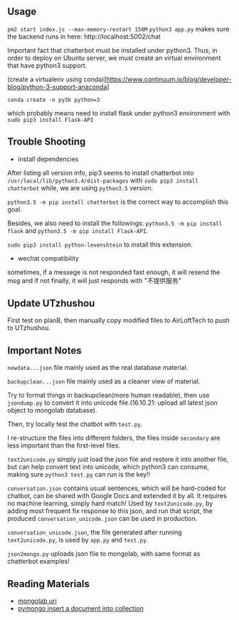 ## Usage

`pm2 start index.js --max-memory-restart 150M`
`python3 app.py` makes sure the backend runs in here: http://localhost:5002/chat

Important fact that chatterbot must be installed under python3. Thus, in order to deploy on Ubuntu server, we must create an virtual environment that have python3 support.

(create a virtualenv using conda)[https://www.continuum.io/blog/developer-blog/python-3-support-anaconda]

`conda create -n py3k python=3`

which probably means need to install flask under python3 environment with `sudo pip3 install Flask-API`

## Trouble Shooting

- install dependencies

After listing all version info, pip3 seems to install chatterbot into `/usr/local/lib/python3.4/dist-packages` with `sudo pip3 install chatterbot` while, we are using `python3.5` version.

`python3.5 -m pip install chatterbot` is the correct way to accomplish this goal.

Besides, we also need to install the followings: `python3.5 -m pip install flask` and `python3.5 -m pip install Flask-API`.

`sudo pip3 install python-levenshtein` to install this extension.

- wechat compatibility

sometimes, if a messege is not responded fast enough, it will resend the msg and if not finally, it will just responds with "不提供服务"


## Update UTzhushou

First test on planB, then manually copy modified files to AirLoftTech to push to UTzhushou.

## Important Notes

`newdata...json` file mainly used as the real database material.

`backupclean...json` file mainly used as a cleaner view of material.

Try to format things in backupclean(more human readable), then use `jsondump.py` to convert it into unicode file.(16.10.21: upload all latest json object to mongolab database).

Then, try locally test the chatbot with `test.py`.

I re-structure the files into different folders, the files inside `secondary` are less important than the first-level files.

`text2unicode.py` simply just load the json file and restore it into another file, but can help convert text into unicode, which python3 can consume, making sure `python3 test.py` can run is the key!!

`conversation.json` contains usual sentences, which will be hard-coded for chatbot, can be shared with Google Docs and extended it by all. It requires no machine learning, simply hard match! Used by `text2unicode.py`, by adding most frequent fix response to this json, and run that script, the produced `conversation_unicode.json` can be used in production.

`conversation_unicode.json`, the file generated after running `text2unicode.py`, is used by `app.py` and `test.py`.

`json2mongo.py` uploads json file to mongolab, with same format as chatterbot examples!



## Reading Materials

- [mongolab uri](http://stackoverflow.com/questions/32679227/remote-mongo-connection-via-pymongo)
- [pymongo insert a document into collection](https://docs.mongodb.com/getting-started/python/insert/)